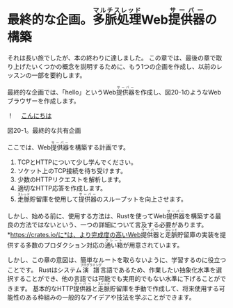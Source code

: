 # 最終的な企画。<ruby>多脈処理<rt>マルチスレッド</rt></ruby>Web<ruby>提供器<rt>サーバー</rt></ruby>の構築

それは長い旅でしたが、本の終わりに達しました。
この章では、最後の章で取り上げたいくつかの概念を説明するために、もう1つの企画を作成し、以前のレッスンの一部を要約します。

最終的な企画では、「hello」というWeb<ruby>提供器<rt>サーバー</rt></ruby>を作成し、図20-1のようなWebブラウザーを作成します。

！　
[こんにちは](img/trpl20-01.png)

<span class="caption">図20-1。最終的な共有企画</span>

ここでは、Web<ruby>提供器<rt>サーバー</rt></ruby>を構築する計画です。

1. TCPとHTTPについて少し学んでください。
2. ソケット上のTCP接続を待ち受けます。
3. 少数のHTTPリクエストを解析します。
4. 適切なHTTP応答を作成します。
5. <ruby>走脈<rt>スレッド</rt></ruby>貯留庫を使用して<ruby>提供器<rt>サーバー</rt></ruby>のスループットを向上させます。

しかし、始める前に、使用する方法は、Rustを使ってWeb<ruby>提供器<rt>サーバー</rt></ruby>を構築する最良の方法ではないという、一つの詳細について言及する必要があります。
*https://crates.io/に*は、より完成度の高いWeb<ruby>提供器<rt>サーバー</rt></ruby>と<ruby>走脈<rt>スレッド</rt></ruby>貯留庫の実装を提供する多数のプロダクション対応の<ruby>通い箱<rt>クレート</rt></ruby>が用意されています。

しかし、この章の意図は、簡単なルートを取らないように、学習するのに役立つことです。
Rustはシステム<ruby>演譜<rt>プログラミング</rt></ruby>言語であるため、作業したい抽象化水準を選択することができ、他の言語では可能でも実用的でもない水準に下げることができます。
基本的なHTTP<ruby>提供器<rt>サーバー</rt></ruby>と<ruby>走脈<rt>スレッド</rt></ruby>貯留庫を手動で作成して、将来使用する可能性のある枠組みの一般的なアイデアや技法を学ぶことができます。
